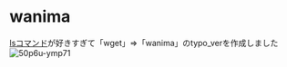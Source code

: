 # wanima
[lsコマンド](https://github.com/mtoyoda/sl)が好きすぎて「wget」⇒「wanima」のtypo_verを作成しました![50p6u-ymp71](https://user-images.githubusercontent.com/51803048/225501210-ead5377e-2cb2-4e2a-a5a3-f56c6f1fd61b.gif)

